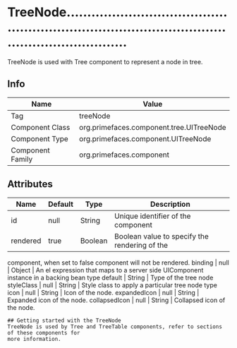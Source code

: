 # TreeNode.........................................................................................................................

TreeNode is used with Tree component to represent a node in tree.

## Info

| Name | Value |
| - | - |
| Tag | treeNode
| Component Class | org.primefaces.component.tree.UITreeNode
| Component Type | org.primefaces.component.UITreeNode
| Component Family | org.primefaces.component |

## Attributes

| Name | Default | Type | Description | 
| --- | --- | --- | --- |
id | null | String | Unique identifier of the component
rendered | true | Boolean | Boolean value to specify the rendering of the
component, when set to false component will not be
rendered.
binding | null | Object | An el expression that maps to a server side UIComponent instance in a backing bean
type default | String | Type of the tree node
styleClass | null | String | Style class to apply a particular tree node type
icon | null | String | Icon of the node.
expandedIcon | null | String | Expanded icon of the node.
collapsedIcon | null | String | Collapsed icon of the node.
```
## Getting started with the TreeNode
TreeNode is used by Tree and TreeTable components, refer to sections of these components for
more information.

